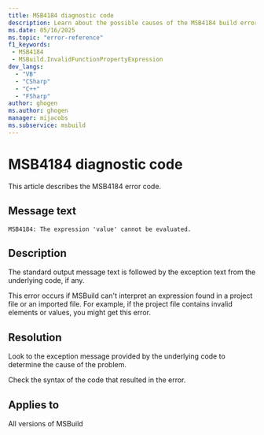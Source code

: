 ```yaml
---
title: MSB4184 diagnostic code
description: Learn about the possible causes of the MSB4184 build error and get troubleshooting tips.
ms.date: 05/16/2025
ms.topic: "error-reference"
f1_keywords:
 - MSB4184
 - MSBuild.InvalidFunctionPropertyExpression
dev_langs:
  - "VB"
  - "CSharp"
  - "C++"
  - "FSharp"
author: ghogen
ms.author: ghogen
manager: mijacobs
ms.subservice: msbuild
---
```

# MSB4184 diagnostic code

<!-- :::ErrorDefinitionDescription::: -->
<!-- :::editable-content name="introDescription"::: -->
This article describes the MSB4184 error code.
<!-- :::editable-content-end::: -->

## Message text

<!-- :::editable-content name="messageText"::: -->
`MSB4184: The expression 'value' cannot be evaluated.`
<!-- :::editable-content-end::: -->
<!-- MSB4184: The expression "{0}" cannot be evaluated. {1} -->

<!-- :::editable-content name="postOutputDescription"::: -->
## Description

The standard output message text is followed by the exception text from the underlying code, if any.

This error occurs if MSBuild can't interpret an expression found in a project file or an imported file. For example, if the project file contains invalid elements or values, you might get this error.

## Resolution

Look to the exception message provided by the underlying code to determine the cause of the problem.

Check the syntax of the code that resulted in the error.
<!-- :::editable-content-end::: -->
<!-- :::ErrorDefinitionDescription-end::: -->

## Applies to

All versions of MSBuild